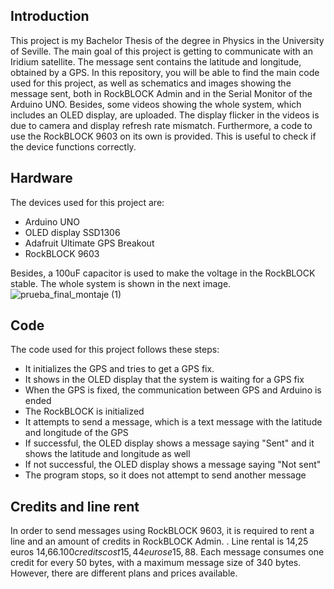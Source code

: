 
## Introduction
This project is my Bachelor Thesis of the degree in Physics in the University of Seville. The main goal of this project is getting to communicate with an Iridium satellite. The message sent contains the latitude and 
longitude, obtained by a GPS. In this repository, you will be able to find the main code used for this project, as well as schematics and images showing the message sent, both in RockBLOCK Admin and in the Serial 
Monitor of the Arduino UNO. Besides, some videos showing the whole system, which includes an OLED display, are uploaded. The  display flicker in the videos is due to camera and display refresh rate mismatch.
Furthermore, a code to use the RockBLOCK 9603 on its own is provided. This is useful to check if the device functions correctly.

## Hardware
The devices used for this project are:
- Arduino UNO 
- OLED display SSD1306
- Adafruit Ultimate GPS Breakout
- RockBLOCK 9603

Besides, a 100uF capacitor is used to make the voltage in the RockBLOCK stable. The whole system is shown in the next image.![prueba_final_montaje (1)](https://github.com/user-attachments/assets/21aaaf6e-eebb-4d7e-885e-1abba4f104d7)


## Code
The code used for this project follows these steps: 
- It initializes the GPS and tries to get a GPS fix.
- It shows in the OLED display that the system is waiting for a GPS fix
- When the GPS is fixed, the communication between GPS and Arduino is ended
- The RockBLOCK is initialized
- It attempts to send a message, which is a text message with the latitude and longitude of the GPS
- If successful, the OLED display shows a message saying "Sent" and it shows the latitude and longitude as well
- If not successful, the OLED display shows a message saying "Not sent"
- The program stops, so it does not attempt to send another message

## Credits and line rent
In order to send messages using RockBLOCK 9603, it is required to rent a line and an amount of credits in RockBLOCK Admin. . Line rental is 14,25 euros 14,66$. 100 credits cost 15,44 euros e 15,88$. 
Each message consumes one credit for every 50 bytes, with a maximum message size of 340 bytes. However, there are different plans and prices available.
